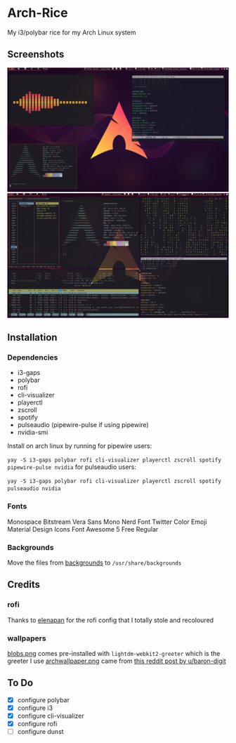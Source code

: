 # Arch-Rice
My i3/polybar rice for my Arch Linux system

## Screenshots
![screenshot](https://github.com/SlashAcorn/Arch-Rice/blob/main/screenshots/arch4.png)
![screenshot](https://github.com/SlashAcorn/Arch-Rice/blob/main/screenshots/archrice.png)

## Installation
### Dependencies
- i3-gaps
- polybar
- rofi
- cli-visualizer
- playerctl
- zscroll
- spotify
- pulseaudio (pipewire-pulse if using pipewire)
- nvidia-smi


Install on arch linux by running
for pipewire users:

``yay -S i3-gaps polybar rofi cli-visualizer playerctl zscroll spotify pipewire-pulse nvidia``
for pulseaudio users:

``yay -S i3-gaps polybar rofi cli-visualizer playerctl zscroll spotify pulseaudio nvidia``


### Fonts
Monospace
Bitstream Vera Sans Mono Nerd Font
Twitter Color Emoji
Material Design Icons
Font Awesome 5 Free Regular

### Backgrounds
Move the files from [backgrounds](backgrounds) to ``/usr/share/backgrounds``

## Credits
### rofi
Thanks to [elenapan](https://github.com/elenapan/dotfiles/) for the rofi config that I totally stole and recoloured
### wallpapers
[blobs.png](backgrounds/blobs.png) comes pre-installed with ``lightdm-webkit2-greeter`` which is the greeter I use
[archwallpaper.png](backgrounds/archwallpaper.png) came from [this reddit post by u/baron-digit](https://www.reddit.com/r/LinuxArt/comments/igcg1f/arch_linux_wallpapers_sweet_kde_style/)

## To Do
- [x] configure polybar
- [x] configure i3
- [x] configure cli-visualizer
- [x] configure rofi
- [ ] configure dunst
